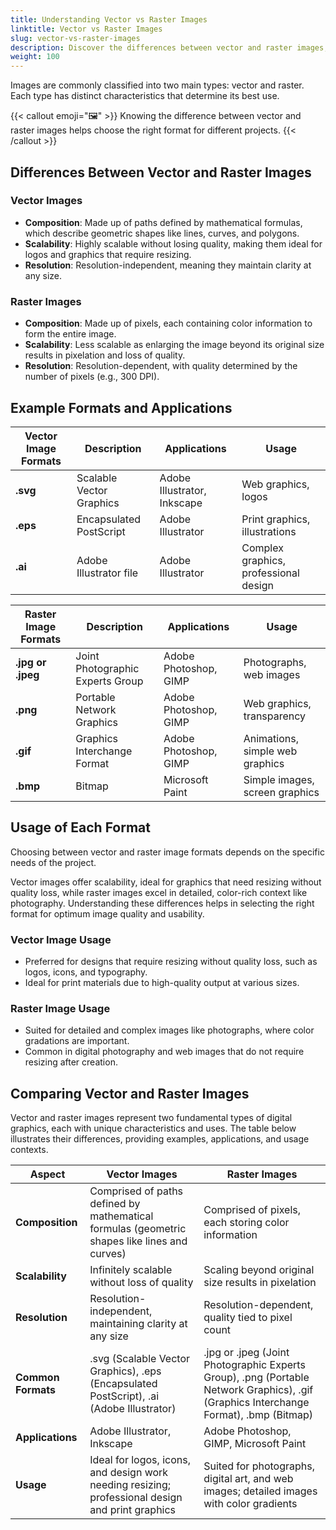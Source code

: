 ```yaml
---
title: Understanding Vector vs Raster Images
linktitle: Vector vs Raster Images
slug: vector-vs-raster-images
description: Discover the differences between vector and raster images, focusing on their composition, scalability, and resolution. Learn about common formats, applications, and best use cases to select the optimal image type for logos, web graphics, photography, and more.
weight: 100
---
```


Images are commonly classified into two main types: vector and raster. Each type has distinct characteristics that determine its best use.

{{< callout emoji="🖼️" >}}
Knowing the difference between vector and raster images helps choose the right format for different projects.
{{< /callout >}}

## Differences Between Vector and Raster Images

### Vector Images

- **Composition**: Made up of paths defined by mathematical formulas, which describe geometric shapes like lines, curves, and polygons.
- **Scalability**: Highly scalable without losing quality, making them ideal for logos and graphics that require resizing.
- **Resolution**: Resolution-independent, meaning they maintain clarity at any size.

### Raster Images

- **Composition**: Made up of pixels, each containing color information to form the entire image.
- **Scalability**: Less scalable as enlarging the image beyond its original size results in pixelation and loss of quality.
- **Resolution**: Resolution-dependent, with quality determined by the number of pixels (e.g., 300 DPI).

## Example Formats and Applications

| **Vector Image Formats** | **Description**          | **Applications**            | **Usage**                             |
| ------------------------ | ------------------------ | --------------------------- | ------------------------------------- |
| **.svg**                 | Scalable Vector Graphics | Adobe Illustrator, Inkscape | Web graphics, logos                   |
| **.eps**                 | Encapsulated PostScript  | Adobe Illustrator           | Print graphics, illustrations         |
| **.ai**                  | Adobe Illustrator file   | Adobe Illustrator           | Complex graphics, professional design |

| **Raster Image Formats** | **Description**                  | **Applications**      | **Usage**                       |
| ------------------------ | -------------------------------- | --------------------- | ------------------------------- |
| **.jpg or .jpeg**        | Joint Photographic Experts Group | Adobe Photoshop, GIMP | Photographs, web images         |
| **.png**                 | Portable Network Graphics        | Adobe Photoshop, GIMP | Web graphics, transparency      |
| **.gif**                 | Graphics Interchange Format      | Adobe Photoshop, GIMP | Animations, simple web graphics |
| **.bmp**                 | Bitmap                           | Microsoft Paint       | Simple images, screen graphics  |

## Usage of Each Format

Choosing between vector and raster image formats depends on the specific needs of the project.

Vector images offer scalability, ideal for graphics that need resizing without quality loss, while raster images excel in detailed, color-rich context like photography. Understanding these differences helps in selecting the right format for optimum image quality and usability.

### Vector Image Usage

- Preferred for designs that require resizing without quality loss, such as logos, icons, and typography.
- Ideal for print materials due to high-quality output at various sizes.

### Raster Image Usage

- Suited for detailed and complex images like photographs, where color gradations are important.
- Common in digital photography and web images that do not require resizing after creation.

## Comparing Vector and Raster Images

Vector and raster images represent two fundamental types of digital graphics, each with unique characteristics and uses. The table below illustrates their differences, providing examples, applications, and usage contexts.

| **Aspect**         | **Vector Images**                                                                                | **Raster Images**                                                                                                                     |
| ------------------ | ------------------------------------------------------------------------------------------------ | ------------------------------------------------------------------------------------------------------------------------------------- |
| **Composition**    | Comprised of paths defined by mathematical formulas (geometric shapes like lines and curves)     | Comprised of pixels, each storing color information                                                                                   |
| **Scalability**    | Infinitely scalable without loss of quality                                                      | Scaling beyond original size results in pixelation                                                                                    |
| **Resolution**     | Resolution-independent, maintaining clarity at any size                                          | Resolution-dependent, quality tied to pixel count                                                                                     |
| **Common Formats** | .svg (Scalable Vector Graphics), .eps (Encapsulated PostScript), .ai (Adobe Illustrator)         | .jpg or .jpeg (Joint Photographic Experts Group), .png (Portable Network Graphics), .gif (Graphics Interchange Format), .bmp (Bitmap) |
| **Applications**   | Adobe Illustrator, Inkscape                                                                      | Adobe Photoshop, GIMP, Microsoft Paint                                                                                                |
| **Usage**          | Ideal for logos, icons, and design work needing resizing; professional design and print graphics | Suited for photographs, digital art, and web images; detailed images with color gradients                                             |
